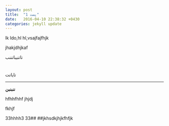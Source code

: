 ```yaml
---
layout: post
title:  "پست 1"
date:   2016-04-10 22:38:32 +0430
categories: jekyll update
---
```

lk ldo,hl hl,vsajfajfhjk

jhakjdhjkaf

تاتنیباتننب
#
تایاتت
****

**ننبنبن**


hfhhfhhf
jhjdj


fkhjf






33hhhh3
33##
##jkhsdkjhjkfhfjk
